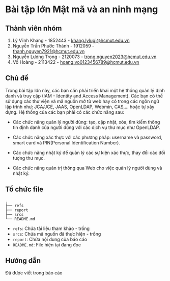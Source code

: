 # Bài tập lớn Mật mã và an ninh mạng

## Thành viên nhóm

1. Lý Vĩnh Khang - 1852443 - khang.lylugj@hcmut.edu.vn
2. Nguyễn Trần Phước Thành - 1912059 - thanh.nguyen7921@hcmut.edu.vn
3. Nguyễn Lương Trọng - 2120073 - trong.nguyen2023@hcmut.edu.vn
4. Võ Hoàng - 2113422 - hoang.vo0123456789@hcmut.edu.vn

## Chủ đề

Trong bài tập lớn này, các bạn cần phải triển khai một hệ thống quản lý định danh và truy cập (IAM -
Identity and Access Management). Các bạn có thể sử dụng các thư viện và mã nguồn mở từ web hay có
trong các ngôn ngữ lập trình như: JCA/JCE, JAAS, OpenLDAP, Webmin, CAS,... hoặc tự xây dựng. Hệ
thống của các bạn phải có các chức năng sau:

- Các chức năng quản lý người dùng: tạo, cập nhật, xóa, tìm kiếm thông tin định danh của người dùng
với các dịch vụ thư mục như OpenLDAP.

- Các chức năng xác thực với các phương pháp: username và password, smart card và PIN(Personal
Identification Number).

- Các chức năng nhật ký để quản lý các sự kiện xác thực, thay đổi các đối tượng thư mục.

- Các chức năng quản trị thông qua Web cho việc quản lý người dùng và nhật ký.

## Tổ chức file

```
.
├── refs
├── report
├── srcs
└── README.md
```

- `refs`: Chứa tài liệu tham khảo - trống
- `srcs`: Chứa mã nguồn đã thực hiện - trống
- `report`: Chứa nội dung của báo cáo
- `README.md`: File hiện tại đang đọc

## Hướng dẫn

Đã được viết trong báo cáo
